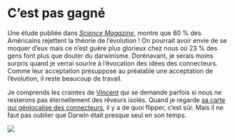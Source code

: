 # C’est pas gagné

Une étude publiée dans [*Science Magazine*](http://www.sciencemag.org), montre que 60 % des Américains rejettent la théorie de l’évolution ! On pourrait avoir envie de se moquer d’eux mais ce n’est guère plus glorieux chez nous où 23 % des gens font plus que douter du darwinisme. Dorénavant, je serais moins surpris quand je verrai sourire à l’évocation des idées des connecteurs. Comme leur acceptation présuppose au préalable une acceptation de l’évolution, il reste beaucoup de travail.

Je comprends les craintes de [Vincent](http://grosvinz.typepad.com) qui se demande parfois si nous ne resterons pas éternellement des rêveurs isolés. Quand je regarde [sa carte qui géolocalise des connecteurs](http://www.frappr.com/connecteurs), il y a de quoi flipper, c’est sûr. Mais il ne faut pas oublier que Darwin était presque seul en son temps.

![](https://tcrouzet.com/images_tc/09evo.jpg)